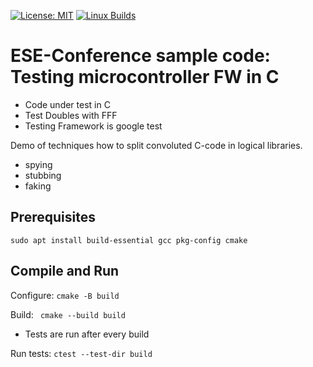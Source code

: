 [![License: MIT](https://img.shields.io/badge/License-MIT-yellow.svg)](https://opensource.org/licenses/MIT)
[![Linux Builds](https://github.com/quattervals/ese/actions/workflows/build_and_test.yml/badge.svg)](https://github.com/quattervals/ese/actions/workflows/build_and_test.yml)


# ESE-Conference sample code: Testing microcontroller FW in C

- Code under test in C
- Test Doubles with FFF
- Testing Framework is google test

Demo of techniques how to split convoluted C-code in logical libraries.
- spying
- stubbing
- faking

## Prerequisites
```
sudo apt install build-essential gcc pkg-config cmake
```

## Compile and Run
Configure: `cmake -B build`

Build: ` cmake --build build`
- Tests are run after every build

Run tests: `ctest --test-dir build`
